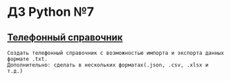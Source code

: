 # ДЗ Python №7
## [Телефонный справочник](main.py)

    Создать телефонный справочник с возможностью импорта и экспорта данных формате .txt. 
    Дополнительно: сделать в нескольких форматах(.json, .csv, .xlsx и т.д.)

